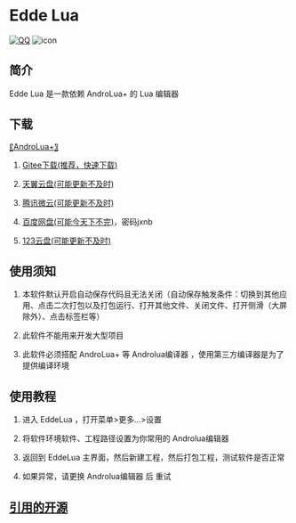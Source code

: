 # Edde Lua
[![QQ](https://img.shields.io/badge/Join-QQ_Group-ff69b4)](https://jq.qq.com/?_wv=1027&k=41q8mp8y)
![icon](https://gitee.com/Jesse205/AideLua/raw/master/ic_cover-aidelua.png)

## 简介
Edde Lua 是一款依赖 AndroLua+ 的 Lua 编辑器

## 下载
[〖AndroLua+〗](https://www.123pan.com/s/G7a9-Gzck)

1. [Gitee下载(推荐，快速下载)](https://gitee.com/Jesse205/AideLua/releases)

2. [天翼云盘(可能更新不及时)](https://cloud.189.cn/t/ZZ7RzijyqiUv)

3. [腾讯微云(可能更新不及时)](https://share.weiyun.com/oLiNtxMR)

4. [百度网盘(可能今天下不完)](https://pan.baidu.com/s/1j1RwisPR8iq1fPS3O_fl7Q)，密码jxnb

5. [123云盘(可能更新不及时)](https://www.123pan.com/s/G7a9-Yzck)

## 使用须知
1. 本软件默认开启自动保存代码且无法关闭（自动保存触发条件：切换到其他应用、点击二次打包以及打包运行、打开其他文件、关闭文件、打开侧滑（大屏除外）、点击标签栏等）

2. 此软件不能用来开发大型项目

3. 此软件必须搭配 AndroLua+ 等 Androlua编译器 ，使用第三方编译器是为了提供编译环境

## 使用教程
1. 进入 EddeLua ，打开菜单>更多...>设置

2. 将软件环境软件、工程路径设置为你常用的 Androlua编辑器

3. 返回到 EddeLua 主界面，然后新建工程，然后打包工程，测试软件是否正常

4. 如果异常，请更换 Androlua编辑器 后 重试

## [引用的开源](https://gitee.com/Jesse205/AideLua/blob/master/app/src/main/luaLibs/openSourceLicenses.aly)

